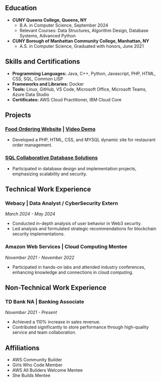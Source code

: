 
## Education
- **CUNY Queens College, Queens, NY**
  - B.A. in Computer Science, September 2024
  - Relevant Courses: Data Structures, Algorithm Design, Database Systems, Advanced Python
- **CUNY Borough of Manhattan Community College, Manhattan, NY**
  - A.S. in Computer Science, Graduated with honors, June 2021

## Skills and Certifications
- **Programming Languages:** Java, C++, Python, Javascript, PHP, HTML, CSS, SQL, Common LISP
- **Frameworks and Libraries:** Docker
- **Tools:** Linux, GitHub, VS Code, Microsoft Office, Microsoft Teams, Azure Data Studio
- **Certificates:** AWS Cloud Practitioner, IBM Cloud Core

## Projects
### [Food Ordering Website](https://github.com/Tmangar1222/Bongiorno) | [Video Demo](https://youtu.be/m5Qd_CVyDCA)
- Developed a PHP, HTML, CSS, and MYSQL dynamic site for restaurant order management.

### [SQL Collaborative Database Solutions](https://github.com/Tmangar1222/SQL-Programming)
- Participated in database design and implementation projects, emphasizing scalability and security.

## Technical Work Experience
### Webacy | Data Analyst / CyberSecurity Extern
_March 2024 - May 2024_
- Conducted in-depth analysis of user behavior in Web3 security.
- Led analysis and formulated strategic recommendations for blockchain security implementations.

### Amazon Web Services | Cloud Computing Mentee
_November 2021 - November 2022_
- Participated in hands-on labs and attended industry conferences, enhancing knowledge and connections in cloud computing.

## Non-Technical Work Experience
### TD Bank NA | Banking Associate
_November 2021 - Present_
- Achieved a 110% increase in sales revenue.
- Contributed significantly to store performance through high-quality service and team collaboration.

## Affiliations
- AWS Community Builder
- Girls Who Code Member
- AWS All Builders Welcome Mentee
- She Builds Mentee
  


